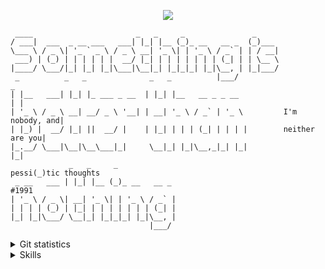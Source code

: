 <p align="center">
 <img src="https://readme-typing-svg.herokuapp.com?center=true&vCenter=true&lines=Something+is+better+than+nothing;I'm+nobody%2C+and+neither+are+you;pessimistic+thoughts+%231991" />
</p>

```
 ____                       _   _     _               _     
/ ___|  ___  _ __ ___   ___| |_| |__ (_)_ __   __ _  (_)___ 
\___ \ / _ \| '_ ` _ \ / _ \ __| '_ \| | '_ \ / _` | | / __|
 ___) | (_) | | | | | |  __/ |_| | | | | | | | (_| | | \__ \
|____/ \___/|_| |_| |_|\___|\__|_| |_|_|_| |_|\__, | |_|___/
 _          _   _              _   _          |___/                        _
| |__   ___| |_| |_ ___ _ __  | |_| |__   __ _ _ __                       | |
| '_ \ / _ \ __| __/ _ \ '__| | __| '_ \ / _` | '_ \         I'm nobody, and|
| |_) |  __/ |_| ||  __/ |    | |_| | | | (_| | | | |        neither are you|
|_.__/ \___|\__|\__\___|_|     \__|_| |_|\__,_|_| |_|                     |_|
             _   _     _                                             pessi(_)tic thoughts
 _ __   ___ | |_| |__ (_)_ __   __ _                                                  #1991
| '_ \ / _ \| __| '_ \| | '_ \ / _` | 
| | | | (_) | |_| | | | | | | | (_| |
|_| |_|\___/ \__|_| |_|_|_| |_|\__, |
                               |___/ 
 ```

<details close="true">
 <summary>Git statistics</summary>
 <img src="https://github-readme-stats.vercel.app/api?username=test2user-aqil&show_icons=true&theme=github_dark&hide_border=true&hide_title=true&count_private=true" />
 <img src="https://github-readme-stats.vercel.app/api/top-langs/?username=test2user-aqil&hide=html&layout=compact&theme=github_dark&hide_border=true" />
 <img src="https://github-readme-streak-stats.herokuapp.com/?user=test2user-aqil&theme=github-dark-blue&hide_border=true" />
</details>


<details close="true">
  <summary>Skills</summary>
  <p align="center">
   <img src="https://skillicons.dev/icons?theme=dark&perline=9&i=bash,linux,git,github,heroku,netlify,vscode,html,css,js,tailwind,react,svelte,astro,python,c,cpp,rust" />
  </p>
</details>
